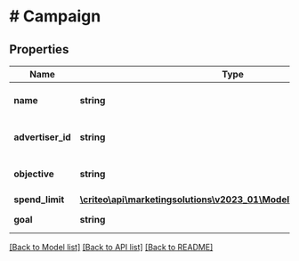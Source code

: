 # # Campaign

## Properties

Name | Type | Description | Notes
------------ | ------------- | ------------- | -------------
**name** | **string** | Name of the campaign | [optional]
**advertiser_id** | **string** | Advertiser id of the campaign | [optional]
**objective** | **string** | Campaign&#39;s marketing objective | [optional]
**spend_limit** | [**\criteo\api\marketingsolutions\v2023_01\Model\CampaignSpendLimit**](CampaignSpendLimit.md) |  | [optional]
**goal** | **string** | Goal of the campaign | [optional]

[[Back to Model list]](../../README.md#models) [[Back to API list]](../../README.md#endpoints) [[Back to README]](../../README.md)
